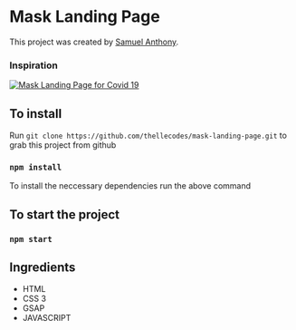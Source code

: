 # Mask Landing Page

This project was created by [Samuel Anthony](https://twitter.com/sam1an).

### Inspiration
[![Mask Landing Page for Covid 19](https://assets.materialup.com/uploads/986a4242-1207-4461-8393-4410775c5bee/attachment.png)](https://www.uplabs.com/posts/masking-mask-movement-landing-page-website)


## To install

Run `git clone https://github.com/thellecodes/mask-landing-page.git` to grab this project from github

### `npm install`

To install the neccessary dependencies run the above command

## To start the project

### `npm start`

## Ingredients

- HTML
- CSS 3
- GSAP
- JAVASCRIPT
